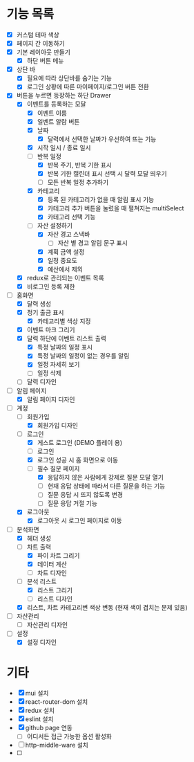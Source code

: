 # 기능 목록
- [x] 커스텀 테마 색상
- [x] 페이지 간 이동하기
- [x] 기본 레이아웃 만들기
    - [x] 하단 버튼 메뉴
- [x] 상단 바
    - [x] 필요에 따라 상단바를 숨기는 기능
    - [x] 로그인 상황에 따른 마이페이지/로그인 버튼 전환
- [x] 버튼을 누르면 등장하는 하단 Drawer
    - [x] 이벤트를 등록하는 모달
        - [x] 이벤트 이름
        - [x] 일벤트 알람 버튼
        - [x] 날짜
            - [x] 달력에서 선택한 날짜가 우선하여 뜨는 기능
        - [x] 시작 일시 / 종료 일시
        - [ ] 반복 일정
            - [x] 반복 주기, 반복 기한 표시
            - [x] 반복 기한 캘린더 표시 선택 시 달력 모달 띄우기
            - [ ] 모든 반복 일정 추가하기
        - [x] 카테고리
            - [x] 등록 된 카테고리가 없을 때 알림 표시 기능
            - [x] 카테고리 추가 버튼을 눌렀을 때 펼쳐지는 multiSelect
            - [x] 카테고리 선택 기능
        - [ ] 자산 설정하기
            - [x] 자산 경고 스낵바
                - [ ] 자산 별 경고 알림 문구 표시
            - [x] 계획 금액 설정
            - [x] 일정 중요도
            - [x] 예산에서 제외
    - [x] redux로 관리되는 이벤트 목록
    - [x] 비로그인 등록 제한
- [ ] 홈화면
    - [x] 달력 생성
    - [x] 정기 출금 표시
        - [x] 카테고리별 색상 지정
    - [x] 이벤트 마크 그리기
    - [x] 달력 하단에 이벤트 리스트 출력
        - [x] 특정 날짜의 일정 표시
        - [x] 특정 날짜의 일정이 없는 경우를 알림
        - [x] 일정 자세히 보기
        - [ ] 일정 삭제
    - [ ] 달력 디자인
- [ ] 알림 페이지
    - [x] 알림 페이지 디자인
- [ ] 계정
    - [ ] 회원가입
        - [x] 회원가입 디자인
    - [ ] 로그인
        - [x] 게스트 로그인 (DEMO 플레이 용)
        - [ ] 로그인
        - [x] 로그인 성공 시 홈 화면으로 이동
        - [ ] 필수 질문 페이지
            - [x] 응답하지 않은 사람에게 강제로 질문 모달 열기
            - [ ] 현재 응답 상태에 따라서 다른 질문을 하는 기능 
            - [ ] 질문 응답 시 뜨지 않도록 변경
            - [ ] 질문 응답 거절 기능
    - [x] 로그아웃
        - [x] 로그아웃 시 로그인 페이지로 이동
- [ ] 분석화면
    - [x] 헤더 생성
    - [ ] 차트 출력
        - [x] 파이 차트 그리기
        - [x] 데이터 계산
        - [ ] 차트 디자인
    - [ ] 분석 리스트
        - [x] 리스트 그리기
        - [ ] 리스트 디자인
    - [x] 리스트, 차트 카테고리변 색상 변동 (현재 색이 겹치는 문제 있음)
- [ ] 자산관리
    - [ ] 자산관리 디자인
- [ ] 설정
    - [x] 설정 디자인

# 기타
- [x] mui 설치
- [x] react-router-dom 설치
- [x] redux 설치
- [x] eslint 설치
- [x] github page 연동
    - [ ] 어디서든 접근 가능한 옵션 활성화
- [ ] http-middle-ware 설치
- [ ] 